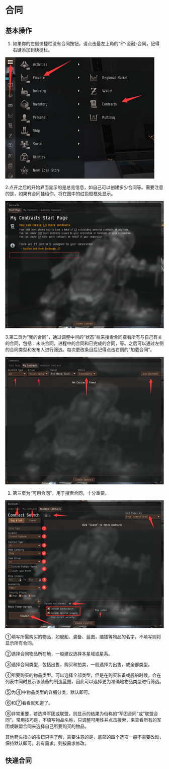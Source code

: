 # 合同

## 基本操作

1. 如果你的左侧快捷栏没有合同按钮，请点击最左上角的“E”-金融-合同，记得右键添加到快捷栏。

![](../.gitbook/assets/0.png)

2.点开之后的开始界面显示的是总览信息，如自己可以创建多少合同等。需要注意的是，如果有合同挂给你，将在图中的红色框框处显示。

![](../.gitbook/assets/1%20%283%29.png)

3.第二页为“我的合同”，通过调整中间的“状态”栏来搜索合同查看所有与自己有关的合同，包括：未决合同，进程中的合同和已完成的合同，等。之后可以通过左侧的合同类型和发布人进行筛选。每次更改条目后记得点击右侧的“加载合同”。

![](../.gitbook/assets/2.png)

1. 第三页为“可用合同”，用于搜索合同，十分重要。

![](../.gitbook/assets/4.png)

①填写所需购买的物品，如舰船、装备、蓝图，脑插等物品的名字，不填写则将显示所有合同。

②选择合同物品所在地，一般建议选择本星域或星系。

③选择合同类型，包括出售，购买和拍卖，一般选择为出售，或全部类型。

④所要购买的物品类型。可以选择全部类型，但是在购买装备或舰船时候，会在列表中同时显示该装备的制造蓝图，因此可以选择更为准确地物品类型进行筛选。

⑤为④中物品类型的详细分类，默认即可。

⑥和⑦看看就知道了。

⑧非常重要，若选择军团或联盟，则显示的结果为俗称的“军团合同”或“联盟合同”。常用技巧是，不填写物品名称，只调整可用性并点击搜索，来查看所有的军团或联盟合同来选择自己所要购买的物品。

其他箭头指向的按钮只需了解，需要注意的是，底部的四个选项一般不需要改动，保持默认即可。若有需求，则按需求修改。

## 快递合同

